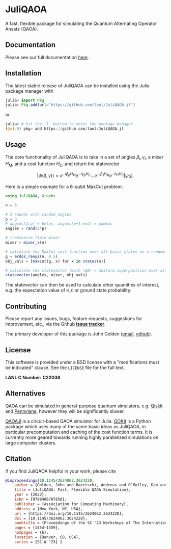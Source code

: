 # JuliQAOA

A fast, flexible package for simulating the Quantum Alternating Operator Ansatz (QAOA).

## Documentation

Please see our full documentation [here](https://lanl.github.io/JuliQAOA.jl/dev/).

## Installation

The latest stable release of JuliQAOA can be installed using the Julia package manager with

```julia
julia> import Pkg
julia> Pkg.add(url="https://github.com/lanl/JuliQAOA.jl")
```
or 
```julia
julia> # hit the `]` button to enter the package manager
(@v1.9) pkg> add https://github.com/lanl/JuliQAOA.jl
```

## Usage

The core functionality of JuliQAOA is to take in a set of angles 
${\beta_i, \gamma_i}$, a mixer $H_M$, and a cost function $H_C$, and return the 
statevector

```math
|\psi(\beta, \gamma)\rangle = e^{-i \beta_p H_M} e^{-i \gamma_p H_C} \dots e^{-i \beta_1 
H_M} e^{-i \gamma_1 H_C} |\psi_0\rangle.
```

Here is a simple example for a 6-qubit MaxCut problem:

```julia
using JuliQAOA, Graphs

n = 6

# 3 rounds with random angles
p = 3
# angles[1:p] = betas, angles[p+1:end] = gammas
angles = rand(2*p)

# transverse field mixer
mixer = mixer_x(n) 

# calculate the MaxCut cost function over all basis states on a random G(n,p) graph
g = erdos_renyi(n, 0.5)
obj_vals = [maxcut(g, x) for x in states(n)]

# calculate the statevector (with |ψ0⟩ = uniform superposition over all states)
statevector(angles, mixer, obj_vals)
```

The statevector can then be used to calculate other quantities of interest, e.g. the 
expectation value of ``H_C`` or ground state probability.

## Contributing

Please report any issues, bugs, feature requests, suggestions for improvement, etc., via the
Github **[issue tracker](https://github.com/lanl/JuliQAOA.jl/issues)**. 

The primary developer of this package is John Golden ([email](mailto:golden@lanl.gov), [github](https://github.com/johngolden)). 

## License

This software is provided under a BSD license with a "modifications must be indicated"
clause. See the `LICENSE` file for the full text. 

**LANL C Number: C22038**

## Alternatives

QAOA can be simulated in general-purpose quantum simulators, e.g. 
[Qiskit](https://qiskit.org/documentation/stable/0.40/tutorials/algorithms/05_qaoa.html) 
and [Pennylane](https://pennylane.ai/qml/demos/tutorial_qaoa_intro/), however they will be
significantly slower.

[QAOA.jl](https://github.com/FZJ-PGI-12/QAOA.jl) is a circuit-based QAOA simulator for
Julia. [QOKit](https://github.com/jpmorganchase/QOKit/tree/main) is a Python package which
uses many of the same basic ideas as JuliQAOA, in particular precomputation and caching of
the cost function terms. It is currently more geared towards running highly parallelized 
simulations on large computer clusters.

## Citation

If you find JuliQAOA helpful in your work, please cite

```bibtex
@inproceedings{10.1145/3624062.3624220, 
    author = {Golden, John and Baertschi, Andreas and O'Malley, Dan and Pelofske, Elijah and Eidenbenz, Stephan}, 
    title = {JuliQAOA: Fast, Flexible QAOA Simulation},
    year = {2023}, 
    isbn = {9798400707858},
    publisher = {Association for Computing Machinery}, 
    address = {New York, NY, USA}, 
    url = {https://doi.org/10.1145/3624062.3624220}, 
    doi = {10.1145/3624062.3624220},
    booktitle = {Proceedings of the SC '23 Workshops of The International Conference on High Performance Computing, Network, Storage, and Analysis}, 
    pages = {1454–1459}, 
    numpages = {6}, 
    location = {Denver, CO, USA}, 
    series = {SC-W '23} }
```
